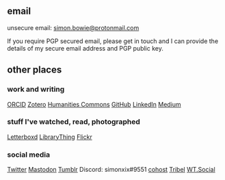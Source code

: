 ## email

unsecure email: [simon.bowie@protonmail.com](mailto:simon.bowie@protonmail.com)

If you require PGP secured email, please get in touch and I can provide the details of my secure email address and PGP public key.

## other places

### work and writing

[ORCID](https://orcid.org/0000-0002-2437-589X)
[Zotero](https://www.zotero.org/simonxix)
[Humanities Commons](https://hcommons.org/members/simonxix/)
[GitHub](https://github.com/SimonXIX)
[LinkedIn](https://www.linkedin.com/in/simonbowie/)
[Medium](https://medium.com/@SimonXIX)

### stuff I've watched, read, photographed

[Letterboxd](https://letterboxd.com/SimonXIX/)
[LibraryThing](https://www.librarything.com/profile/SimonXIX)
[Flickr](https://www.flickr.com/photos/simonxix/)

### social media

[Twitter](https://twitter.com/SimonXIX)
[Mastodon](https://mastodon.scot/@simonxix)
[Tumblr](https://www.tumblr.com/simonxix)
Discord: simonxix#9551
[cohost](https://cohost.org/simonxix)
[Tribel](https://tribel.com/Simon4f2acb8/wall)
[WT.Social](https://wt.social/u/simon-bowie)